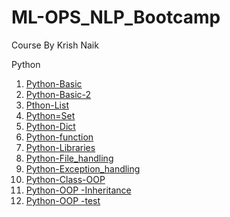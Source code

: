 # ML-OPS_NLP_Bootcamp
Course By Krish Naik

Python
1.  [Python-Basic](https://github.com/piidus/ML-OPS_NLP_Bootcamp/blob/main/python_practice/assignment_question.ipynb)
2.  [Python-Basic-2](https://github.com/piidus/ML-OPS_NLP_Bootcamp/blob/main/python_practice/assignments.ipynb)
3.  [Pthon-List](https://github.com/piidus/ML-OPS_NLP_Bootcamp/blob/main/python_practice/list_Assignment.ipynb)
4.  [Python=Set](https://github.com/piidus/ML-OPS_NLP_Bootcamp/blob/main/python_practice/sets_assignment.ipynb)
5.  [Python-Dict](https://github.com/piidus/ML-OPS_NLP_Bootcamp/blob/main/python_practice/dictionaries_assignment.ipynb)
6.  [Python-function](https://github.com/piidus/ML-OPS_NLP_Bootcamp/blob/main/python_practice/advancefunctions.ipynb)
7.  [Python-Libraries](https://github.com/piidus/ML-OPS_NLP_Bootcamp/blob/main/python_practice/packagesquestion.ipynb) 
8.  [Python-File_handling](https://github.com/piidus/ML-OPS_NLP_Bootcamp/blob/main/python_practice/filehandlingquestions.ipynb)
9.  [Python-Exception_handling](https://github.com/piidus/ML-OPS_NLP_Bootcamp/blob/main/python_practice/exceptionhandlingquestions.ipynb)
10.  [Python-Class-OOP](https://github.com/piidus/ML-OPS_NLP_Bootcamp/blob/main/python_practice/classesobjectquestions.ipynb)
11.  [Python-OOP -Inheritance](https://github.com/piidus/ML-OPS_NLP_Bootcamp/blob/main/python_practice/inhertiancequestions.ipynb)
12.  [Python-OOP -test](https://github.com/piidus/ML-OPS_NLP_Bootcamp/blob/main/python_practice/oopsQUESTION.ipynb)